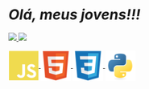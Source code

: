 <h1><em>Olá, meus jovens!!!</em></h1>

<div>
   <a href="https://github.com/Bessanje">
  <img height="180em" src="https://github-readme-stats.vercel.app/api?username=BessanjeJunior&show_icons-true&theme=dark&include_all_commits=true&count_public=true"/>
  <img height="180em" src="https://github-readme-stats.vercel.app/api/top-langs/?username=BessanjeJunior&layout=compact&langs_count=16&theme=tokyonight"/>
</div>

<div style="display: inline_block"><br>
   <img align="center" alt="Bessa-Js" height="60" width="60" src="https://raw.githubusercontent.com/devicons/devicon/master/icons/javascript/javascript-plain.svg">
   <img align="center" alt="Bessa-Js" height="60" width="60" src="https://raw.githubusercontent.com/devicons/devicon/master/icons/html5/html5-original.svg">
   <img align="center" alt="Bessa-Js" height="60" width="60" src="https://raw.githubusercontent.com/devicons/devicon/master/icons/css3/css3-original.svg">
   <img align="center" alt="Bessa-Js" height="60" width="60" src="https://raw.githubusercontent.com/devicons/devicon/master/icons/python/python-original.svg">

</div>

